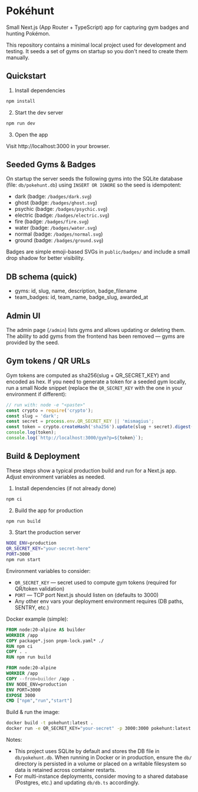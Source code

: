 # Pokéhunt

Small Next.js (App Router + TypeScript) app for capturing gym badges and hunting Pokémon.

This repository contains a minimal local project used for development and testing. It seeds a set of gyms on startup so you don't need to create them manually.

## Quickstart

1. Install dependencies

```bash
npm install
```

2. Start the dev server

```bash
npm run dev
```

3. Open the app

Visit http://localhost:3000 in your browser.

## Seeded Gyms & Badges

On startup the server seeds the following gyms into the SQLite database (file: `db/pokehunt.db`) using `INSERT OR IGNORE` so the seed is idempotent:

- dark (badge: `/badges/dark.svg`)
- ghost (badge: `/badges/ghost.svg`)
- psychic (badge: `/badges/psychic.svg`)
- electric (badge: `/badges/electric.svg`)
- fire (badge: `/badges/fire.svg`)
- water (badge: `/badges/water.svg`)
- normal (badge: `/badges/normal.svg`)
- ground (badge: `/badges/ground.svg`)

Badges are simple emoji-based SVGs in `public/badges/` and include a small drop shadow for better visibility.

## DB schema (quick)

- gyms: id, slug, name, description, badge_filename
- team_badges: id, team_name, badge_slug, awarded_at

## Admin UI

The admin page (`/admin`) lists gyms and allows updating or deleting them. The ability to add gyms from the frontend has been removed — gyms are provided by the seed.

## Gym tokens / QR URLs

Gym tokens are computed as sha256(slug + QR_SECRET_KEY) and encoded as hex. If you need to generate a token for a seeded gym locally, run a small Node snippet (replace the `QR_SECRET_KEY` with the one in your environment if different):

```js
// run with: node -e "<paste>"
const crypto = require('crypto');
const slug = 'dark';
const secret = process.env.QR_SECRET_KEY || 'mismagius';
const token = crypto.createHash('sha256').update(slug + secret).digest('hex');
console.log(token);
console.log(`http://localhost:3000/gym?p=${token}`);
```

## Build & Deployment

These steps show a typical production build and run for a Next.js app. Adjust environment variables as needed.

1. Install dependencies (if not already done)

```bash
npm ci
```

2. Build the app for production

```bash
npm run build
```

3. Start the production server

```bash
NODE_ENV=production
QR_SECRET_KEY="your-secret-here"
PORT=3000
npm run start
```

Environment variables to consider:

- `QR_SECRET_KEY` — secret used to compute gym tokens (required for QR/token validation)
- `PORT` — TCP port Next.js should listen on (defaults to 3000)
- Any other env vars your deployment environment requires (DB paths, SENTRY, etc.)

Docker example (simple):

```Dockerfile
FROM node:20-alpine AS builder
WORKDIR /app
COPY package*.json pnpm-lock.yaml* ./
RUN npm ci
COPY . .
RUN npm run build

FROM node:20-alpine
WORKDIR /app
COPY --from=builder /app .
ENV NODE_ENV=production
ENV PORT=3000
EXPOSE 3000
CMD ["npm","run","start"]
```

Build & run the image:

```bash
docker build -t pokehunt:latest .
docker run -e QR_SECRET_KEY="your-secret" -p 3000:3000 pokehunt:latest
```

Notes:

- This project uses SQLite by default and stores the DB file in `db/pokehunt.db`. When running in Docker or in production, ensure the `db/` directory is persisted in a volume or placed on a writable filesystem so data is retained across container restarts.
- For multi-instance deployments, consider moving to a shared database (Postgres, etc.) and updating `db/db.ts` accordingly.
